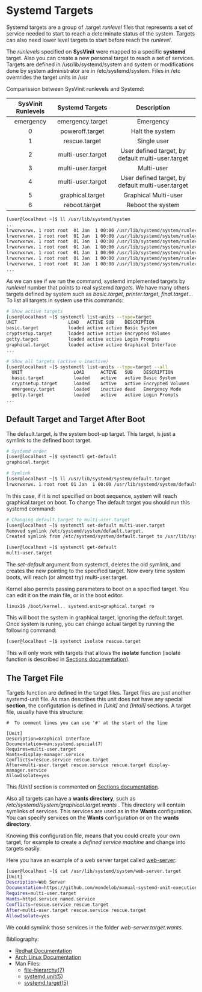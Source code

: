 <!-- 

	Bruno Mondelo Giaramita                                    
	mondelob14@gmail.com                                       
	isx48185462                                                
	Escola del Treball de Barcelona 2017-04-21
	
															 -->

# Systemd Targets
Systemd targets are a group of .target *runlevel* files that represents
a set of service needed to start to reach a determinate status of the
system. Targets can also need lower level targets to start before reach
the *runlevel*.

The *runlevels* specified on **SysVinit** were mapped to a specific **systemd**
target. Also you can create a new personal target to reach a set of
services. Targets are defined in /usr/lib/systemd/system and system or
modifications done by system administrator are in /etc/systemd/system.
Files in /etc overrrides the target units in /usr

Comparission between SysVinit runlevels and Systemd:

| SysVinit Runlevels |  Systemd Targets  |                    Description                    |
|:------------------:|:-----------------:|:-------------------------------------------------:|
|      emergency     |  emergency.target |                     Emergency                     |
|          0         |  poweroff.target  |                  Halt the system                  |
|          1         |   rescue.target   |                    Single user                    |
|          2         | multi-user.target | User defined target, by default multi-user.target |
|          3         | multi-user.target |                     Multi-user                    |
|          4         | multi-user.target | User defined target, by default multi-user.target |
|          5         |  graphical.target |                Graphical Multi-user               |
|          6         |   reboot.target   |                 Reboot the system                 |

```bash
[user@localhost ~]$ ll /usr/lib/systemd/system
...
lrwxrwxrwx. 1 root root  01 Jan  1 00:00 /usr/lib/systemd/system/runlevel0.target -> poweroff.target
lrwxrwxrwx. 1 root root  01 Jan  1 00:00 /usr/lib/systemd/system/runlevel1.target -> rescue.target
lrwxrwxrwx. 1 root root  01 Jan  1 00:00 /usr/lib/systemd/system/runlevel2.target -> multi-user.target
lrwxrwxrwx. 1 root root  01 Jan  1 00:00 /usr/lib/systemd/system/runlevel3.target -> multi-user.target
lrwxrwxrwx. 1 root root  01 Jan  1 00:00 /usr/lib/systemd/system/runlevel4.target -> multi-user.target
lrwxrwxrwx. 1 root root  01 Jan  1 00:00 /usr/lib/systemd/system/runlevel5.target -> graphical.target
lrwxrwxrwx. 1 root root  01 Jan  1 00:00 /usr/lib/systemd/system/runlevel6.target -> reboot.target
...
```

As we can see if we run the command, systemd implemented targets by *runlevel*
number that points to real systemd *targets*. We have many others targets
defined by system such as *basic.target*, *printer.target*, *final.target*...
To list all targets in system use this commands:

```bash
# Show active targets
[user@localhost ~]$ systemctl list-units --type=target
UNIT                   LOAD   ACTIVE SUB    DESCRIPTION
basic.target           loaded active active Basic System
cryptsetup.target      loaded active active Encrypted Volumes
getty.target           loaded active active Login Prompts
graphical.target       loaded active active Graphical Interface
...

# Show all targets (active ∪ inactive)
[user@localhost ~]$ systemctl list-units --type=target --all
  UNIT                   LOAD      ACTIVE   SUB    DESCRIPTION
  basic.target           loaded    active   active Basic System
  cryptsetup.target      loaded    active   active Encrypted Volumes
  emergency.target       loaded    inactive dead   Emergency Mode
  getty.target           loaded    active   active Login Prompts
...
```

## Default Target and Target After Boot

The default.target, is the system boot-up target. This target, is just a
symlink to the defined boot target.

```bash
# Systemd order
[user@localhost ~]$ systemctl get-default 
graphical.target

# Symlink
[user@localhost ~]$ ll /usr/lib/systemd/system/default.target
lrwxrwxrwx. 1 root root 01 Jan  1 00:00 /usr/lib/systemd/system/default.target -> graphical.target
```

In this case, if it is not specified on boot sequence, system will reach
graphical.target on boot. To change The default target you should run this
systemd command:

```bash
# Changing default.target to multi-user.target
[user@localhost ~]$ systemctl set-default multi-user.target
Removed symlink /etc/systemd/system/default.target.
Created symlink from /etc/systemd/system/default.target to /usr/lib/systemd/system/multi-user.target.

[user@localhost ~]$ systemctl get-default
multi-user.target
```

<!-- Comment change default target source code(?) -->

The *set-default* argument from systemctl, deletes the old symlink, and
creates the new pointing to the specified target. Now every time system
boots, will reach (or almost try) multi-user.target.

Kernel also permits passing parameters to boot on a specified target. You
can edit it on the main file, or in the boot editor.

```
linux16 /boot/kernel.. systemd.unit=graphical.target ro
```

This will boot the system in graphical.target, ignoring the default.target.
Once system is runing, you can change actual target by running the following
command:

```bash
[user@localhost ~]$ systemct isolate rescue.target
```

This will only work with targets that allows the **isolate** function
(isolate function is described in [Sections documentation](sections.md)).

## The Target File

Targets function are defined in the target files. Target files are just
another systemd-unit file. As man describes this unit does not have any
special **section**, the configutation is defined in *[Unit]* and *[Intall]*
sections. A target file, usually have this structure:

```
#  To comment lines you can use '#' at the start of the line

[Unit]
Description=Graphical Interface
Documentation=man:systemd.special(7)
Requires=multi-user.target
Wants=display-manager.service
Conflicts=rescue.service rescue.target
After=multi-user.target rescue.service rescue.target display-manager.service
AllowIsolate=yes
```

This *[Unit]* section is commented on [Sections documentation](sections.md).

Also all targets can have a **wants directory**, such as
*/etc/systemd/system/graphical.target.wants* . This directory will contain
symlinks of services. This services are used as in the **Wants** configuration.
You can specify services on the **Wants** configuration or on the **wants
directory**.

Knowing this configuration file, means that you could create your own target,
for example to create a *defined service machine* and change into targets
easily.

Here you have an example of a web server target called 
[web-server](Examples/web-server.target):

```bash
[user@localhost ~]$ cat /usr/lib/systemd/system/web-server.target
[Unit]
Description=Web Server
Documentation=https://github.com/mondelob/manual-systemd-unit-execution/blob/master/Documentation/targets.md
Requires=multi-user.target
Wants=httpd.service named.service
Conflicts=rescue.service rescue.target
After=multi-user.target rescue.service rescue.target
AllowIsolate=yes
```

We could symlink those services in the folder *web-server.target.wants*.

Bibliography:
* [Redhat Documentation](https://access.redhat.com/documentation/en-US/Red_Hat_Enterprise_Linux/7/html/System_Administrators_Guide/sect-Managing_Services_with_systemd-Targets.html)
* [Arch Linux Documentation](https://wiki.archlinux.org/index.php/systemd)
* Man Files:
	* [file-hierarchy(7)](https://www.freedesktop.org/software/systemd/man/file-hierarchy.html)
	* [systemd.unit(5)](https://www.freedesktop.org/software/systemd/man/systemd.unit.html)
	* [systemd.target(5)](https://www.freedesktop.org/software/systemd/man/systemd.target.html#)
